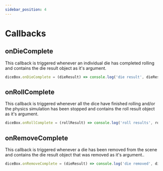 ```yaml
---
sidebar_position: 4
---
```


# Callbacks
## onDieComplete
This callback is triggered whenever an individual die has completed rolling and contains the die result object as it's argument.
```javascript
diceBox.onDieComplete = (dieResult) => console.log('die result', dieResult)
```

## onRollComplete
This callback is triggered whenever all the dice have finished rolling and/or the physics simulation has been stopped and contains the roll result object as it's argument.
```javascript
diceBox.onRollComplete = (rollResult) => console.log('roll results', rollResult)
```

## onRemoveComplete
This callback is triggered whenever a die has been removed from the scene and contains the die result object that was removed as it's argument..
```javascript
diceBox.onRemoveComplete = (dieResult) => console.log('die removed', dieResult)
```